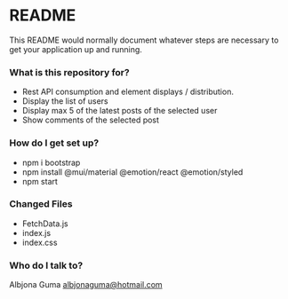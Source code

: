 # README #

This README would normally document whatever steps are necessary to get your application up and running.

### What is this repository for? ###

* Rest API consumption and element displays / distribution.
* Display the list of users
* Display max 5 of the latest posts of the selected user
* Show comments of the selected post
### How do I get set up? ###

* npm i bootstrap
* npm install @mui/material @emotion/react @emotion/styled
* npm start
### Changed Files ###

* FetchData.js
* index.js
* index.css

### Who do I talk to? ###

Albjona Guma
albjonaguma@hotmail.com